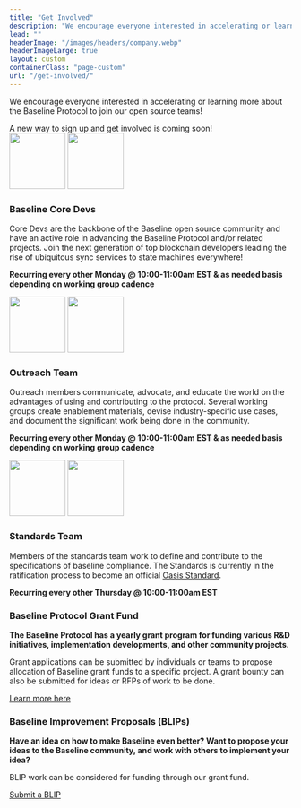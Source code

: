 ```yaml
---
title: "Get Involved"
description: "We encourage everyone interested in accelerating or learning more about the Baseline Protocol to join our open source teams!"
lead: ""
headerImage: "/images/headers/company.webp"
headerImageLarge: true
layout: custom
containerClass: "page-custom"
url: "/get-involved/"
---
```


<div class="container">
  <div class="row justify-content-center">
    <div class="col-md-16">
      <div class="section">
        <p class="lead">We encourage everyone interested in accelerating or learning more about the Baseline Protocol to join our open source teams!</p>
        <a> A new way to sign up and get involved is coming soon!</a>
        <!-- <a href="https://www.signupgenius.com/org/baseline#/" class="btn btn-lg btn-primary" target="_blank" rel="noreferrer noopener"> -->
          <!-- Sign up via <img src="/images/logo-signupgenius-color.svg" width="120" alt="" class="ms-2"> -->
        </a>
      </div>
      <div class="section pt-0">
        <div class="row row-cols-1 row-cols-lg-3 text-center">
          <div class="col">
            <img src="/images/icon-rocket-white.png" alt="" width="100" class="logo-dark" loading="lazy">
            <img src="/images/icon-rocket.svg" alt="" width="100" class="logo-light" loading="lazy">
            <h3 class="h4 text-primary mt-3">Baseline Core Devs</h3>
            <p>Core Devs are the backbone of the Baseline open source community and have an active role in advancing the Baseline Protocol and/or related projects. Join the next generation of top blockchain developers leading the rise of ubiquitous sync services to state machines everywhere!</p>
            <p><strong>Recurring every other Monday @ 10:00-11:00am EST & as needed basis depending on working group cadence</strong></p>
          </div>
          <div class="col">
            <img src="/images/icon-group-white.png" alt="" width="100" class="logo-dark" loading="lazy">
            <img src="/images/icon-group.svg" alt="" width="100" class="logo-light" loading="lazy">
            <h3 class="h4 text-primary mt-3">Outreach Team</h3>
            <p>Outreach members communicate, advocate, and educate the world on the advantages of using and contributing to the protocol. Several working groups create enablement materials, devise industry-specific use cases, and document the significant work being done in the community.</p>
            <p><strong>Recurring every other Monday @ 10:00-11:00am EST & as needed basis depending on working group cadence </strong></p>
          </div>
          <div class="col">
            <img src="/images/icon-document-white.png" alt="" width="100" class="logo-dark" loading="lazy">
            <img src="/images/icon-document.svg" alt="" width="100" class="logo-light" loading="lazy">
            <h3 class="h4 text-primary mt-3">Standards Team</h3>
            <p>Members of the standards team work to define and contribute to the specifications of baseline compliance. The Standards is currently in the ratification process to become an official <a href="https://www.oasis-open.org/">Oasis Standard</a>.</p>
            <p><strong>Recurring every other Thursday @ 10:00-11:00am EST</strong></p>
          </div>
        </div>
      </div>
    </div>
  </div>
  <div class="section pt-0" id="join">
    <div class="row row-cols-1 row-cols-lg-2">
      <div class="col d-flex">
        <div class="card card-body flex-fill">
          <h3 class="h4 mt-0">Baseline Protocol Grant Fund </h3>
          <p><strong>The Baseline Protocol has a yearly grant program for funding various R&D initiatives, implementation developments, and other community projects.</strong></p>
          <p>Grant applications can be submitted by individuals or teams to propose allocation of Baseline grant funds to a specific project. A grant bounty can also be submitted for ideas or RFPs of work to be done. </p>
          <a href="https://github.com/eea-oasis/baseline-grants" class="btn btn-lg btn-primary mt-auto ms-0" target="_blank" rel="noreferrer noopener">Learn more here</a>
        </div>
      </div>
      <div class="col d-flex">
        <div class="card card-body flex-fill">
          <h3 class="h4 mt-0">Baseline Improvement Proposals (BLIPs)</h3>
          <p><strong>Have an idea on how to make Baseline even better? Want to propose your ideas to the Baseline community, and work with others to implement your idea?</strong></p>
          <p>BLIP work can be considered for funding through our grant fund.</p>
          <a href="https://github.com/eea-oasis/baseline-blips" class="btn btn-lg btn-primary mt-auto ms-0" target="_blank" rel="noreferrer noopener">Submit a BLIP</a>
        </div>
      </div>
    </div>
  </div>
</div>
